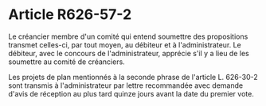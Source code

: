 # Article R626-57-2

Le créancier membre d'un comité qui entend soumettre des propositions transmet celles-ci, par tout moyen, au débiteur et à l'administrateur. Le débiteur, avec le concours de l'administrateur, apprécie s'il y a lieu de les soumettre au comité de créanciers.

Les projets de plan mentionnés à la seconde phrase de l'article L. 626-30-2 sont transmis à l'administrateur par lettre recommandée avec demande d'avis de réception au plus tard quinze jours avant la date du premier vote.
